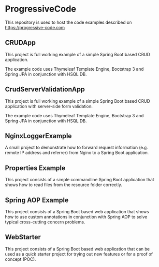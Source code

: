 # ProgressiveCode

This repository is used to host the code examples described on https://progressive-code.com 

## CRUDApp

This project is full working example of a simple Spring Boot based CRUD application.

The example code uses Thymeleaf Template Engine, Bootstrap 3 and Spring JPA in conjunction with HSQL DB.

## CrudServerValidationApp

This project is full working example of a simple Spring Boot based CRUD application with server-side form validation.

The example code uses Thymeleaf Template Engine, Bootstrap 3 and Spring JPA in conjunction with HSQL DB.

## NginxLoggerExample

A small project to demonstrate how to forward request information (e.g. remote IP address and referrer) from Nginx to a Spring Boot application.

## Properties Example

This project consists of a simple commandline Spring Boot application that shows how to read files from the resource folder correctly.

## Spring AOP Example

This project consists of a Spring Boot based web application that shows how to use custom annotations in conjunction with Spring AOP to solve typical cross-cutting concern problems.

## WebStarter

This project consists of a Spring Boot based web application that can be used as a quick starter project for trying out new features or for a proof of concept (POC).




